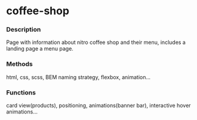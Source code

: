 # coffee-shop

### Description
Page with information about nitro coffee shop and their menu, includes a landing page a menu page.

### Methods
html, css, scss, BEM naming strategy, flexbox, animation...

### Functions
card view(products), positioning, animations(banner bar), interactive hover animations...
